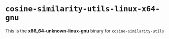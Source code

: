 # `cosine-similarity-utils-linux-x64-gnu`

This is the **x86_64-unknown-linux-gnu** binary for `cosine-similarity-utils`
